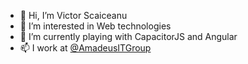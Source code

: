 - 👋 Hi, I’m Victor Scaiceanu
- 👀 I’m interested in Web technologies
- 🌱 I’m currently playing with CapacitorJS and Angular
- 📫 I work at [@AmadeusITGroup](https://github.com/AmadeusITGroup)

<!---
vscaiceanu-1a/vscaiceanu-1a is a ✨ special ✨ repository because its `README.md` (this file) appears on your GitHub profile.
You can click the Preview link to take a look at your changes.
--->
